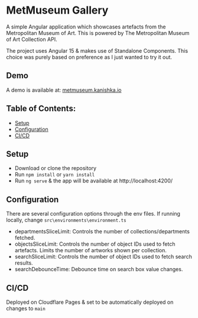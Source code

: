 
# MetMuseum Gallery
A simple Angular application which showcases artefacts from the Metropolitan Museum of Art.
This is powered by The Metropolitan Museum of Art Collection API.

The project uses Angular 15 & makes use of Standalone Components. This choice was purely based on preference as I just wanted to try it out.

## Demo
A demo is available at: [metmuseum.kanishka.io](https://metmuseum.kanishka.io)

## Table of Contents:
- [Setup](#setup)
- [Configuration](#configuration)
- [CI/CD](#cicd)

## Setup
- Download or clone the repository
- Run `npm install` or `yarn install`
- Run `ng serve` & the app will be available at http://localhost:4200/

## Configuration
There are several configuration options through the env files. If running locally, change `src\environments\environment.ts`
-  departmentsSliceLimit: Controls the number of collections/departments fetched.
-  objectsSliceLimit: Controls the number of object IDs used to fetch artefacts. Limits the number of artworks shown per collection.
-  searchSliceLimit: Controls the number of object IDs used to fetch search results.
-  searchDebounceTime: Debounce time on search box value changes. 

## CI/CD
Deployed on Cloudflare Pages & set to be automatically deployed on changes to `main`


